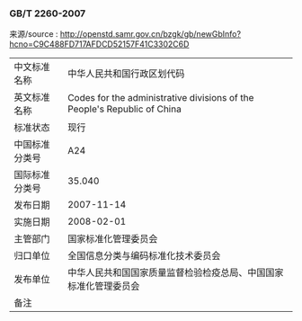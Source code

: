 ### GB/T 2260-2007  

来源/source : http://openstd.samr.gov.cn/bzgk/gb/newGbInfo?hcno=C9C488FD717AFDCD52157F41C3302C6D  

| | |
|:---|:---|
| 中文标准名称 | 中华人民共和国行政区划代码 |
| 英文标准名称 | Codes for the administrative divisions of the People's Republic of China |
| 标准状态 | 现行 |
| 中国标准分类号 | A24 |
| 国际标准分类号 | 35.040 |
| 发布日期 | 2007-11-14 |
| 实施日期 | 2008-02-01 |
| 主管部门 | 国家标准化管理委员会 |
| 归口单位 | 全国信息分类与编码标准化技术委员会 |
| 发布单位 | 中华人民共和国国家质量监督检验检疫总局、中国国家标准化管理委员会 |
| 备注 |  |
